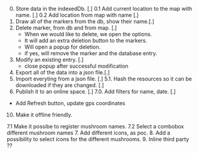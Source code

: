 0. Store data in the indexedDb. [.]
0.1 Add current location to the map with name. [.]
0.2 Add location from map with name [.]
1. Draw all of the markers from the db, show their name.[.]
2. Delete marker, from db and from map. [.]
    - When we would like to delete, we open the options.
    - It will add an extra deletion button to the markers.
    - Will open a popup for deletion.
    - if yes, will remove the marker and the database entry.
3. Modify an existing entry. [.]
    - close popup after successful modification
4. Export all of the data into a json file.[.]
5. Import everyting from a json file. [.]
5.1. Hash the resources so it can be downloaded if   they are changed. [.]
6. Publish it to an online space. [.]
7.0. Add filters for name, date. [.]
- Add Refresh button, update gps coordinates
10. Make it offline friendly.

7.1 Make it possibe to register mushroom names.
7.2 Select a combobox different mushroom names
7. Add different icons, as poc.
8. Add a possibility to select icons for the different mushrooms.
9. Inline third party ??